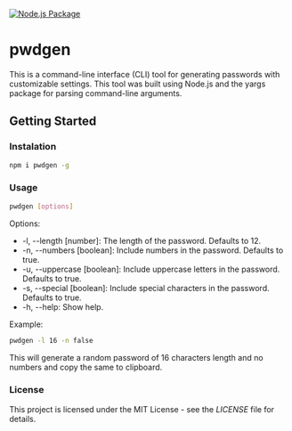 [![Node.js Package](https://github.com/nfinit3/pwdgen/actions/workflows/npm-publish.yml/badge.svg)](https://github.com/nfinit3/pwdgen/actions/workflows/npm-publish.yml)
# pwdgen

This is a command-line interface (CLI) tool for generating passwords with customizable settings. This tool was built using Node.js and the yargs package for parsing command-line arguments.

## Getting Started

### Instalation

```bash
npm i pwdgen -g
```

### Usage

```bash
pwdgen [options]
```

Options:

* -l, --length [number]: The length of the password. Defaults to 12.
* -n, --numbers [boolean]: Include numbers in the password. Defaults to true.
* -u, --uppercase [boolean]: Include uppercase letters in the password. Defaults to true.
* -s, --special [boolean]: Include special characters in the password. Defaults to true.
* -h, --help: Show help.

Example:

```bash
pwdgen -l 16 -n false
```

This will generate a random password of 16 characters length and no numbers and copy the same to clipboard.

### License

This project is licensed under the MIT License - see the _LICENSE_ file for details.
